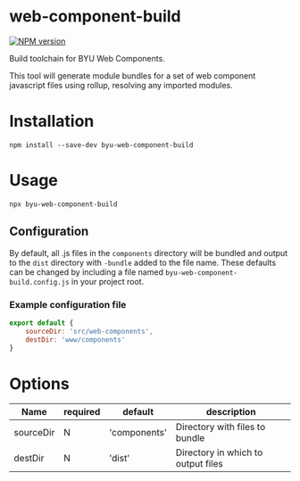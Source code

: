 # web-component-build

[![NPM version][npm-image]][npm-url]

Build toolchain for BYU Web Components.

This tool will generate module bundles for a set of web component javascript files
using rollup, resolving any imported modules.

# Installation

```
npm install --save-dev byu-web-component-build
```

# Usage
```
npx byu-web-component-build
```

## Configuration

By default, all .js files in the `components` directory will be bundled and
output to the `dist` directory with `-bundle` added to the file name. These defaults
can be changed by including a file named `byu-web-component-build.config.js` in
your project root.

### Example configuration file

```javascript
export default {
    sourceDir: 'src/web-components',
    destDir: 'www/components'
}
```

# Options

Name | required | default | description
-----|----------|---------|------------
sourceDir | N | 'components' | Directory with files to bundle
destDir | N | 'dist' | Directory in which to output files

[npm-url]: https://www.npmjs.com/package/byu-web-component-build
[npm-image]: https://img.shields.io/npm/v/byu-web-component-build.svg
